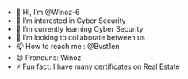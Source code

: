 - 👋 Hi, I’m @Winoz-6
- 👀 I’m interested in Cyber Security
- 🌱 I’m currently learning Cyber Security
- 💞️ I’m looking to collaborate between us
- 📫 How to reach me : @Bvst1en
- 😄 Pronouns: Winoz
- ⚡ Fun fact: I have many certificates on Real Estate

<!---
Winoz-6/Winoz-6 is a ✨ special ✨ repository because its `README.md` (this file) appears on your GitHub profile.
You can click the Preview link to take a look at your changes.
--->
